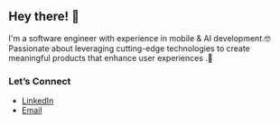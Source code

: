 ## Hey there! 👋

I'm a software engineer with experience in mobile & AI development.🤓
Passionate about leveraging cutting-edge technologies to create meaningful products that enhance user experiences .🥰

### Let’s Connect
- [LinkedIn](https://www.linkedin.com/in/rojin-darafarin/)  
- [Email](mailto:rojin.darafarin@gmail.com)
